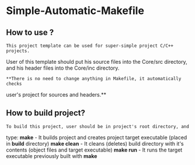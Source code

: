 # **Simple-Automatic-Makefile**

## **How to use ?** 
    This project template can be used for super-simple project C/C++ projects. 
User of this template should put his source files into the Core/src directory, 
and his header files into the Core/inc directory. 

    **There is no need to change anything in Makefile, it automatically checks
user's project for sources and headers.**

## **How to build project?**
    To build this project, user should be in project's root directory, and
type:
    **make** - It builds project and creates project target executable (placed 
               in **build** directory)
    **make clean** - It cleans (deletes) build directory with it's contents 
                     (object files and target executable)
    **make run** - It runs the target executable previously built with **make** 


